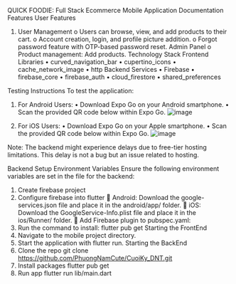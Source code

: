 QUICK FOODIE: Full Stack Ecommerce Mobile Application Documentation
Features
User Features
1.	User Management
o	Users can browse, view, and add products to their cart.
o	Account creation, login, and profile picture addition.
o	Forgot password feature with OTP-based password reset.
Admin Panel
o	Product management: Add products.
Technology Stack
Frontend Libraries
•	curved_navigation_bar
•	cupertino_icons
•	cache_network_image
•	http
Backend Services
•	Firebase
•	firebase_core
•	firebase_auth
•	cloud_firestore
•	shared_preferences

Testing Instructions
To test the application:
1.	For Android Users:
•	Download Expo Go on your Android smartphone.
•	Scan the provided QR code below within Expo Go.
![image](https://github.com/user-attachments/assets/3a954bf1-0cdc-4170-8c15-8e073de049ed)

 
3.	For iOS Users:
•	Download Expo Go on your Apple smartphone.
•	Scan the provided QR code below within Expo Go.
![image](https://github.com/user-attachments/assets/e9f4dd27-f724-4832-b330-c92dcc1f811d)


 
Note: The backend might experience delays due to free-tier hosting limitations. This delay is not a bug but an issue related to hosting.

Backend Setup
Environment Variables
Ensure the following environment variables are set in the file for the backend:
1.	Create firebase project
2.	Configure firebase into flutter
	Android: Download the google-services.json file and place it in the android/app/ folder.
	iOS: Download the GoogleService-Info.plist file and place it in the ios/Runner/ folder.
	Add Firebase plugin to pubspec.yaml:
3.	Run the command to install: flutter pub get
Starting the FrontEnd
1.	Navigate to the mobile project directory.
2.	Start the application with flutter run.
Starting the BackEnd
1.	Clone the repo
git clone https://github.com/PhuongNamCute/CuoiKy_DNT.git
2.	Install packages
flutter pub get
3.	Run app
flutter run lib/main.dart


